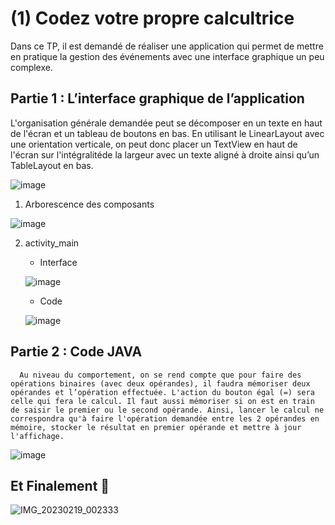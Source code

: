 # (1) Codez votre propre calcultrice

Dans ce TP, il est demandé de réaliser une application qui permet de mettre en pratique la gestion des événements avec une interface graphique un peu complexe. 

## Partie 1 : L’interface graphique de l’application
   L'organisation générale demandée peut se décomposer en un texte en haut de l'écran et un tableau de boutons en bas. En utilisant le LinearLayout avec une orientation verticale, on peut donc placer un TextView en haut de l'écran sur l'intégralitéde la largeur avec un texte aligné à droite ainsi qu’un TableLayout en bas.

![image](https://user-images.githubusercontent.com/92756846/219903328-b803229d-719e-44cd-a8d4-1170af43c2ce.png)

1. Arborescence des composants

![image](https://user-images.githubusercontent.com/92756846/219903422-870b26df-2105-4b59-9858-617adccf886a.png)

2. activity_main

      * Interface
      
      ![image](https://user-images.githubusercontent.com/92756846/219903385-b2ca7924-3f33-4e41-9e6d-fdabe0aacfb9.png)
      
      * Code
      
      ![image](https://user-images.githubusercontent.com/92756846/219903335-7ceef4c0-d21e-4a2d-85c6-ce81a0d21617.png)
      
## Partie 2 : Code JAVA
      Au niveau du comportement, on se rend compte que pour faire des opérations binaires (avec deux opérandes), il faudra mémoriser deux opérandes et l’opération effectuée. L'action du bouton égal (=) sera celle qui fera le calcul. Il faut aussi mémoriser si on est en train de saisir le premier ou le second opérande. Ainsi, lancer le calcul ne correspondra qu'à faire l'opération demandée entre les 2 opérandes en mémoire, stocker le résultat en premier opérande et mettre à jour l'affichage.

![image](https://user-images.githubusercontent.com/92756846/219903434-dea244f6-371b-42d8-91be-62938ea53573.png)

## Et Finalement 🤗
![IMG_20230219_002333](https://user-images.githubusercontent.com/92756846/219903873-26576f7e-9eef-47ea-9033-0b0e9dcfdb05.jpg)
